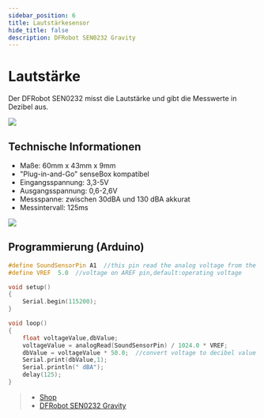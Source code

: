 ```yaml
---
sidebar_position: 6
title: Lautstärkesensor
hide_title: false
description: DFRobot SEN0232 Gravity
---
```

# Lautstärke

Der DFRobot SEN0232 misst die Lautstärke und gibt die Messwerte in Dezibel aus.

![](/img/hardware-bilder/lautstaerke/sound.png)

## Technische Informationen

* Maße: 60mm x 43mm x 9mm
* "Plug-in-and-Go" senseBox kompatibel
* Eingangsspannung: 3,3-5V
* Ausgangsspannung: 0,6-2,6V
* Messspanne: zwischen 30dBA und 130 dBA akkurat
* Messintervall: 125ms

![](/img/hardware-bilder/lautstaerke/sound-anschluss.png)


## Programmierung (Arduino)


```c++
#define SoundSensorPin A1  //this pin read the analog voltage from the sound level meter
#define VREF  5.0  //voltage on AREF pin,default:operating voltage

void setup()
{
    Serial.begin(115200);
}

void loop()
{
    float voltageValue,dbValue;
    voltageValue = analogRead(SoundSensorPin) / 1024.0 * VREF;
    dbValue = voltageValue * 50.0;  //convert voltage to decibel value
    Serial.print(dbValue,1);
    Serial.println(" dBA");
    delay(125);
}
```

>- [Shop](https://sensebox.kaufen/product/lautstarkesensor)
>- [DFRobot SEN0232 Gravity](https://www.mouser.de/pdfdocs/SEN0232_Web.pdf)
